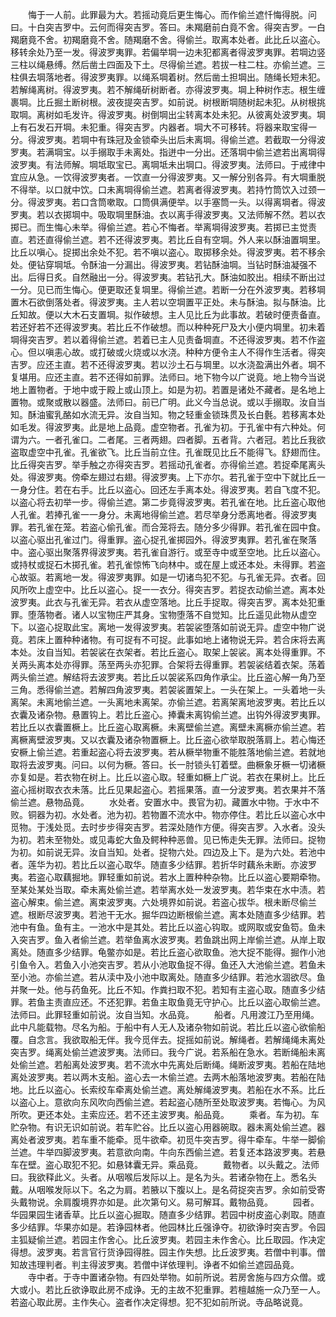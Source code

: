 <!-- { "loadSidebar": true } -->
　　悔于一人前。此罪最为大。若摇动竟后更生悔心。而作偷兰遮忏悔得脱。问曰。十白突吉罗中。云何而得突吉罗。答曰。未羯磨前白竟不舍。得突吉罗。一白羯磨竟不舍。初羯磨竟不舍。随羯磨不舍。得偷兰。取离本处者。此比丘以盗心。移转余处乃至一发。得波罗夷罪。若偏举堈一边未犯都离者得波罗夷罪。若堈边竖三柱以绳悬缚。然后凿土四面及下土。尽得偷兰遮。若拔一柱二柱。亦偷兰遮。三柱俱去堈落地者。得波罗夷罪。以绳系堈着树。然后凿土担堈出。随绳长短未犯。若解绳离树。得波罗夷。若不解绳斫树断者。亦得波罗夷。堈上种树作志。根生缠裹堈。比丘掘土断树根。波夜提突吉罗。如前说。树根断堈随树起未犯。从树根挑取堈。离树如毛发许。得波罗夷。树倒堈出尘转离本处未犯。从彼离处波罗夷。堈上有石发石开堈。未犯重。得突吉罗。内器者。堈大不可移转。将器来取宝得一分。得波罗夷。若堈中有珠冠及金锁牵头出后未离堈。得偷兰遮。若截取一分得波罗夷。若满堈宝。以手搦取手未离处。指迸中一分出。还落堈中偷兰遮若出离堈得波罗夷。有法师解。堈坻取宝已。离堈坻未出堈口。得波罗夷。法师曰。于戒律中宜应从急。一饮得波罗夷者。一饮直一分得波罗夷。又一解分别各异。有大堈重脱不得举。以口就中饮。口未离堈得偷兰遮。若离者得波罗夷。若持竹筒饮入过颈一分。得波罗夷。若口含筒嗽取。口筒俱满便举。以手塞筒一头。以得离堈者。得波罗夷。若以衣掷堈中。吸取堈里酥油。衣以离手得波罗夷。又法师解不然。若以衣掷已。而生悔心未举。得偷兰遮。若心不悔者。举离堈得波罗夷。若掷已主觉责直。若还直得偷兰遮。若不还得波罗夷。若比丘自有空堈。外人来以酥油置堈里。比丘以嗔心。捉掷出余处不犯。若不嗔以盗心。取掷移余处。得波罗夷。若不移余处。便钻穿堈坻。令酥油一分漏出。得波罗夷。若钻酥油堈。当钻时酥油凝强不出。后得日炙。自然融出一分。得波罗夷。若钻孔大。酥油如胶出。相续不断出过一分。见已而生悔心。便更取还复堈里。得偷兰遮。若断一分在外波罗夷。若移堈置木石欲倒落处者。得波罗夷。主人若以空堈置平正处。未与酥油。拟与酥油。比丘知故。便以大木石支置堈。拟作破想。主人见比丘为此事故。若破时便责备直。若还好若不还得波罗夷。若比丘不作破想。而以种种死尸及大小便内堈里。初未着堈得突吉罗。若以着得偷兰遮。若着已主人见责备堈直。不还得波罗夷。若不作盗心。但以嗔恚心故。或打破或火烧或以水浇。种种方便令主人不得作生活者。得突吉罗。应还主直。若不还得波罗夷。若以沙土石与堈里。以水浇盈满出外者。堈不复堪用。应还主直。若不还得如前罪。法师曰。地下物今以广说竟。地上物今当说地上置物者。于地中或于殿上或山顶上。如是为初。若置是诸处不藏者。是名地上置物。或聚或散以器盛。法师曰。前已广明。此义今当总说。或以手搦取。汝自当知。酥油蜜乳酪如水流无异。汝自当知。物之轻重金锁珠贯及长白氎。若移离本处如毛发。得波罗夷。此是地上品竟。虚空物者。孔雀为初。于孔雀中有六种处。何谓为六。一者孔雀口。二者尾。三者两翅。四者脚。五者背。六者冠。若比丘我欲盗取虚空中孔雀。孔雀欲飞。比丘当前立住。孔雀既见比丘不能得飞。舒翅而住。比丘得突吉罗。举手触之亦得突吉罗。若摇动孔雀者。亦得偷兰遮。若捉牵尾离头处。得波罗夷。傍牵左翅过右翅。得波罗夷。上下亦尔。若孔雀于空中下就比丘一一身分住。若在右手。比丘以盗心。回还左手离本处。得波罗夷。若自飞度不犯。以盗心将去初举一步。得偷兰遮。第二步竟得波罗夷。若孔雀在地。比丘盗心取他人孔雀。若捧孔雀一一身分。未离地得偷兰遮。若尽举身分悉离地者。得波罗夷罪。若孔雀在笼。若盗心偷孔雀。而合笼将去。随分多少得罪。若孔雀在园中食。以盗心驱出孔雀过门。得重罪。盗心捉孔雀掷园外。得波罗夷罪。若孔雀在聚落中。盗心驱出聚落界得波罗夷。若孔雀自游行。或至寺中或至空地。比丘以盗心。或持杖或捉石木掷孔雀。若孔雀惊怖飞向林中。或在屋上或还本处。未得罪。若盗心故驱。若离地一发。得波罗夷罪。如是一切诸鸟犯不犯。与孔雀无异。衣者。回风所吹上虚空中。比丘以盗心。捉一一衣分。得突吉罗。若捉衣动偷兰遮。离本处波罗夷。此衣与孔雀无异。若衣从虚空落地。比丘手捉取。得突吉罗。离本处犯重罪。堕落物者。诸人以宝物庄严其身。宝物堕落不自觉知。比丘遥见此物从虚空下。以盗心捉取此宝。离地一发得波罗夷。若袈裟堕落如前说无异。虚空中物广说竟。若床上置种种诸物。有可捉有不可捉。此事如地上诸物说无异。若合床将去离本处。汝自当知。若袈裟在衣架者。若比丘盗心。取架上袈裟。离本处得重罪。不关两头离本处亦得罪。荡至两头亦犯罪。合架将去得重罪。若袈裟结着衣架。荡着两头偷兰遮。解结将去波罗夷。若比丘以袈裟系四角作承尘。比丘盗心解一角乃至三角。悉得偷兰遮。若解四角波罗夷。若袈裟置架上。一头在架上。一头着地一头离架。未离地偷兰遮。一头离地未离架。亦偷兰遮。若离架离地波罗夷。若比丘以衣囊及诸杂物。悬置钩上。若比丘盗心。捧囊未离钩偷兰遮。出钩外得波罗夷罪。若比丘以衣囊置橛上。比丘盗心取离橛。未离壁偷兰遮。离壁未离橛亦偷兰遮。若离橛离壁波罗夷。又以衣囊及诸杂物置橛上。比丘盗心欲举取脱落肩上。若心悔还安橛上偷兰遮。若重起盗心将去波罗夷。若从橛举物重不能胜落地偷兰遮。若就地取将去波罗夷。问曰。以何为橛。答曰。长一肘锁头钉着壁。曲橛象牙橛一切诸橛亦复如是。若衣物在树上。比丘以盗心取。轻重如橛上广说。若衣在果树上。比丘盗心摇树取衣衣未落。比丘见果起盗心。若摇果落。直一分波罗夷。若衣果并不落偷兰遮。悬物品竟。
　　水处者。安置水中。畏官为初。藏置水中物。于水中不败。铜器为初。水处者。池为初。若物置不流水中。物亦停住。若比丘以盗心水中觅物。于浅处觅。去时步步得突吉罗。若深处随作方便。得突吉罗。入水者。没头为初。若未至物处。或见毒蛇大鱼及鳄种种恶兽。见已怖走失无罪。法师曰。捉物为初。如前说无异。汝自当知。处者。捉物六处。四边及上下。是为六处。若池中者。莲华为初。若比丘以盗心取华。随直多少结罪。若折华时藕糸未断。亦波罗夷。若盗心取藕掘地。罪轻重如前说。若水上置种种杂物。比丘以盗心要期牵物。至某处某处当取。牵未离处偷兰遮。若举离水处一发波罗夷。若华束在水中渍。若盗心解束。偷兰遮。离束波罗夷。六处境界如前说。若盗心拔华。根未断尽偷兰遮。根断尽波罗夷。若池干无水。掘华四边断根偷兰遮。离本处随直多少结罪。若池中有鱼。鱼有主。一池水中是其处。若比丘以盗心钩取。或网取或安鱼笱。鱼未入突吉罗。鱼入者偷兰遮。若举鱼离水波罗夷。若鱼跳出网上岸偷兰遮。从岸上取离处。随直多少结罪。龟鳖亦如是。若比丘盗心欲取鱼。池大捉不能得。掘作小池引鱼令入。若鱼入小池突吉罗。若从小池取鱼捉不得。鱼还入大池偷兰遮。若鱼未至小池。亦偷兰遮。若从渎中及小池中取离处。随直多少结罪。若池水涸欲尽。鱼并聚一处。他与药鱼死。比丘不知。作粪扫取不犯。若知有主盗心取。随直多少结罪。若鱼主责直应还。不还犯罪。若鱼主取鱼竟无守护心。比丘以盗心取偷兰遮。法师曰。此罪轻重如前说。汝自当知。水品竟。
　　船者。凡用渡江乃至用绳。此中凡能载物。尽名为船。于船中有人无人及诸杂物如前说。若比丘以盗心欲偷船覆。自念言。我欲取船无伴。我今觅伴去。捉摇如前说。解绳者。若解绳绳未离处突吉罗。绳离处偷兰遮波罗夷。法师曰。我今广说。若系船在急水。若断绳船未离处偷兰遮。若船离处波罗夷。若不流水中先离处后断绳。绳断波罗夷。若船在陆地离处波罗夷。若以两木支船。盗心去一木偷兰遮。去两木船落地波罗夷。若船在陆地。比丘以盗心。长索绞车牵离处偷兰遮。离处解绳波罗夷。若船在水不系。比丘以盗心上。意欲向东风吹向西偷兰遮。若起盗心随所至处取波罗夷。若悔心。为风所吹。更还本处。主索应还。若不还主波罗夷。船品竟。
　　乘者。车为初。车贮杂物。有识无识如前说。若车贮谷。比丘以盗心用器碗取。器未离处偷兰遮。器离处者波罗夷。若车重不能牵。觅牛欲牵。初觅牛突吉罗。得牛牵车。牛举一脚偷兰遮。牛举四脚波罗夷。若意欲向南。牛向东西偷兰遮。若复还本路波罗夷。若悬车在壁。盗心取犯不犯。如悬钵囊无异。乘品竟。
　　戴物者。以头戴之。法师曰。我欲释此义。头者。从咽喉后发际以上。是名为头。若诸杂物在上。悉名头戴。从咽喉发际以下。名之为肩。若腋以下腹以上。是名荷捉突吉罗。余如前受寄头戴物说。余肩腹境界亦如是。此次第句义。易可解耳。戴物品竟。
　　园者。华园果园生诸香草。比丘以盗心掘取。随直多少结罪。若园中树皮盗心剥取。随直多少结罪。华果亦如是。若诤园林者。他园林比丘强诤夺。初欲诤时突吉罗。令园主狐疑偷兰遮。若园主作舍心。比丘波罗夷。若园主未作舍心。比丘取园。作决定得想。波罗夷。若言官行货诤园得胜。园主作失想。比丘波罗夷。若僧中判事。僧知故违理判者。判主得波罗夷。若僧中详依理判。诤者不如偷兰遮园品竟。
　　寺中者。于寺中置诸杂物。有四处举物。如前所说。若房舍施与四方众僧。或大或小。若比丘欲诤取此房不成诤。无的主故不犯重罪。若檀越施一众乃至一人。若盗心取此房。主作失心。盗者作决定得想。犯不犯如前所说。寺品略说竟。
